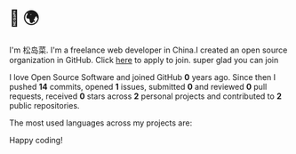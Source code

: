 # 👋 🌍

I'm 松岛菜. I'm a freelance web developer in China.I created an open source organization in GitHub. Click [here](https://github.com/Magic-Academy/.github/issues/new?assignees=&labels=invite+me+to+the+organisation&template=invitation.yml&title=Please+invite+me+to+the+GitHub+Community+Organization) to apply to join. super glad you can join

I love Open Source Software and joined GitHub **0** years ago. Since then I pushed **14** commits, opened **1** issues, submitted **0** and reviewed **0** pull requests, received **0** stars across **2** personal projects and contributed to **2** public repositories.

The most used languages across my projects are:



Happy coding!
